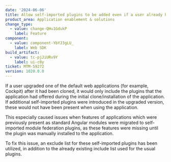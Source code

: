 ```yaml
---
date: '2024-06-06'
title: Allow self-imported plugins to be added even if a user already has plugins
product_area: Application enablement & solutions
change_type:
  - value: change-QHu1GdukP
    label: Feature
component:
  - value: component-YbYJ3gLU_
    label: Web SDK
build_artifact:
  - value: tc-pjJiURv9Y
    label: ui-c8y
ticket: MTM-59272
version: 1020.0.0
---
```

If a user upgraded one of the default web applications (for example, Cockpit) after it had been cloned, it would only include the plugins that the application had offered during the initial clone/installation of the application.
If additional self-imported plugins were introduced in the upgraded version, these would not have been present when using the application.

This especially caused issues when features of applications which were previously present as standard Angular modules were migrated to self-imported module federation plugins, as these features were missing until the plugin was manually installed to the application.

To fix this issue, an exclude list for these self-imported plugins has been utilized, in addition to the already existing include list used for the usual plugins.
